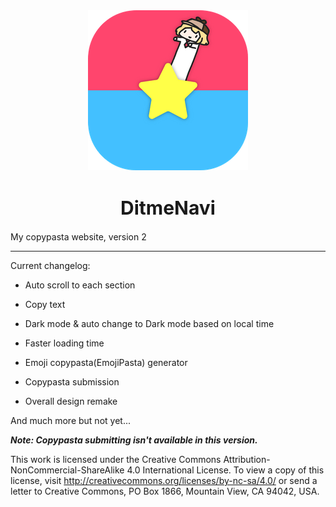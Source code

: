 <div align="center">
    <img src="./30-43-256.png" align="center"></img>
</div>

<div>
  <h1 align="center" style="font-size: 30px;">DitmeNavi</h1>
</div>

My copypasta website, version 2

---

Current changelog:

- Auto scroll to each section
  
- Copy text
  
- Dark mode & auto change to Dark mode based on local time
  
- Faster loading time
  
- Emoji copypasta(EmojiPasta) generator
  
- Copypasta submission
  
- Overall design remake
  

And much more but not yet...

***Note: Copypasta submitting isn't available in this version.***

This work is licensed under the Creative Commons Attribution-NonCommercial-ShareAlike 4.0 International License. To view a copy of this license, visit http://creativecommons.org/licenses/by-nc-sa/4.0/ or send a letter to Creative Commons, PO Box 1866, Mountain View, CA 94042, USA.
